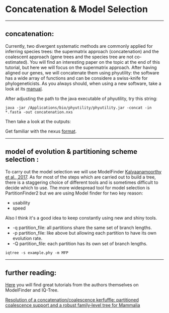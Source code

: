 # Concatenation & Model Selection


---


## concatenation: 

Currently, two divergent systematic methods are commonly applied for inferring species trees: the supermatrix approach (concatenation) and the coalescent approach (gene trees and the species tree are not co-estimated). 
You will find an interesting paper on the topic at the end of this tutorial, but here we will focus on the supermatrix approach. 
After having aligned our genes, we will concatenate them using phyutility: the software has a wide array of functions and can be considere a swiss-knife for phylogeneticists.
As you always should, when using a new software, take a look at its [manual](https://github.com/blackrim/phyutility/blob/master/manual.pdf). 

After adjusting the path to the java executable of phyutility, try this string:

```java -jar /Applications/bio/phyutility/phyutility.jar -concat -in *.fasta -out concatenation.nxs```

Then take a look at the outputs:

Get familiar with the nexus [format](http://informatics.nescent.org/wiki/NEXUS_Specification).


---


## model of evolution & partitioning scheme selection : 

To carry out the model selection we will use ModelFinder [Kalyaanamoorthy et al., 2017](https://www.nature.com/articles/nmeth.4285).
As for most of the steps which are carried out to build a tree, there is a staggering choice of different tools and is sometimes difficult to decide which to use.
The more widespread tool for model selection is PartitionFinder2 but we are using Model finder for two key reason:

* usability
* speed

Also I think it's a good idea to keep constantly using new and shiny tools.

* -q partition_file: all partitions share the same set of branch lengths.
* -p partition_file: like above but allowing each partition to have its own evolution rate.
* -Q partition_file: each partition has its own set of branch lengths.

```iqtree -s example.phy -m MFP```


---


## further reading: 

[Here](http://www.iqtree.org/doc/Tutorial) you will find great tutorials from the authors themselves on ModelFinder and IQ-Tree.

[Resolution of a concatenation/coalescence kerfuffle: partitioned coalescence support and a robust family‐level tree for Mammalia](https://onlinelibrary.wiley.com/doi/full/10.1111/cla.12170?casa_token=X0ctrSm4S1AAAAAA%3AgiB9v0MtJDO6vMWOigdvW9JrgYuJTebMen6zYxg9S0nP8MWIi2zA2fwWfi-lJlMCD9Ir1MDCzkBeyVwg)